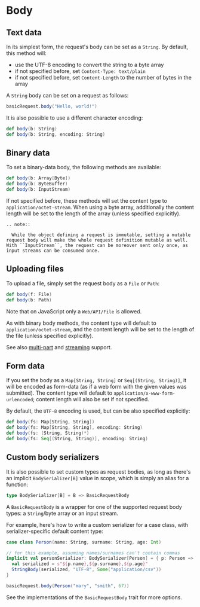 # Body

## Text data

In its simplest form, the request's body can be set as a `String`. By default, this method will:

* use the UTF-8 encoding to convert the string to a byte array
* if not specified before, set `Content-Type: text/plain`
* if not specified before, set `Content-Length` to the number of bytes in the array

A `String` body can be set on a request as follows:

```scala
basicRequest.body("Hello, world!")
```

It is also possible to use a different character encoding:

```scala
def body(b: String)
def body(b: String, encoding: String)
```

## Binary data

To set a binary-data body, the following methods are available:

```scala
def body(b: Array[Byte])
def body(b: ByteBuffer)
def body(b: InputStream)
```

If not specified before, these methods will set the content type to `application/octet-stream`. When using a byte array, additionally the content length will be set to the length of the array (unless specified explicitly).

```eval_rst
.. note::

  While the object defining a request is immutable, setting a mutable request body will make the whole request definition mutable as well. With ``InputStream``, the request can be moreover sent only once, as input streams can be consumed once.
```

## Uploading files

To upload a file, simply set the request body as a `File` or `Path`:

```scala
def body(f: File)
def body(b: Path)
```

Note that on JavaScript only a `Web/API/File` is allowed.

As with binary body methods, the content type will default to `application/octet-stream`, and the content length will be set to the length of the file (unless specified explicitly).

See also [multi-part](multipart.html) and [streaming](streaming.html) support.

## Form data

If you set the body as a `Map[String, String]` or `Seq[(String, String)]`, it will be encoded as form-data (as if a web form with the given values was submitted). The content type will default to `application/x-www-form-urlencoded`; content length will also be set if not specified.

By default, the `UTF-8` encoding is used, but can be also specified explicitly:

```scala
def body(fs: Map[String, String])
def body(fs: Map[String, String], encoding: String)
def body(fs: (String, String)*)
def body(fs: Seq[(String, String)], encoding: String)
```        

## Custom body serializers

It is also possible to set custom types as request bodies, as long as there's an implicit `BodySerializer[B]` value in scope, which is simply an alias for a function:

```scala
type BodySerializer[B] = B => BasicRequestBody
```

A `BasicRequestBody` is a wrapper for one of the supported request body types: a `String`/byte array or an input stream.

For example, here's how to write a custom serializer for a case class, with serializer-specific default content type:

```scala
case class Person(name: String, surname: String, age: Int)

// for this example, assuming names/surnames can't contain commas
implicit val personSerializer: BodySerializer[Person] = { p: Person =>
  val serialized = s"${p.name},${p.surname},${p.age}"
  StringBody(serialized, "UTF-8", Some("application/csv"))
}

basicRequest.body(Person("mary", "smith", 67))   
```

See the implementations of the `BasicRequestBody` trait for more options.
